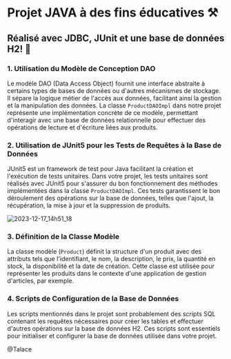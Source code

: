 # Projet JAVA à des fins éducatives ⚒️

## Réalisé avec JDBC, JUnit et une base de données H2! 🤖

### 1. Utilisation du Modèle de Conception DAO
Le modèle DAO (Data Access Object) fournit une interface abstraite à certains types de bases de données ou d'autres mécanismes de stockage. Il sépare la logique métier de l'accès aux données, facilitant ainsi la gestion et la manipulation des données. La classe `ProductDAOImpl` dans notre projet représente une implémentation concrète de ce modèle, permettant d'interagir avec une base de données relationnelle pour effectuer des opérations de lecture et d'écriture liées aux produits.

### 2. Utilisation de JUnit5 pour les Tests de Requêtes à la Base de Données
JUnit5 est un framework de test pour Java facilitant la création et l'exécution de tests unitaires. Dans votre projet, les tests unitaires sont réalisés avec JUnit5 pour s'assurer du bon fonctionnement des méthodes implémentées dans la classe `ProductDAOImpl`. Ces tests garantissent le bon déroulement des opérations sur la base de données, telles que l'ajout, la récupération, la mise à jour et la suppression de produits.

![2023-12-17_14h51_18](https://github.com/StopThatTalace/java-h2-crud/assets/117742366/37af1065-1a5b-47ef-80f4-578e57c58e4f)

### 3. Définition de la Classe Modèle
La classe modèle (`Product`) définit la structure d'un produit avec des attributs tels que l'identifiant, le nom, la description, le prix, la quantité en stock, la disponibilité et la date de création. Cette classe est utilisée pour représenter les produits dans le contexte d'une application de gestion d'articles, par exemple.

### 4. Scripts de Configuration de la Base de Données
Les scripts mentionnés dans le projet sont probablement des scripts SQL contenant les requêtes nécessaires pour créer les tables et effectuer d'autres opérations sur la base de données H2. Ces scripts sont essentiels pour initialiser et configurer la base de données utilisée dans votre projet.

@Talace
